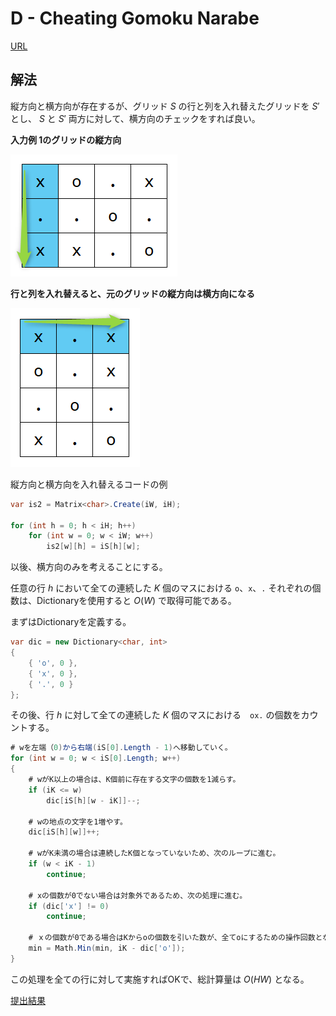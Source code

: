 # D - Cheating Gomoku Narabe

[URL](https://atcoder.jp/contests/abc337/tasks/abc337_d)

## 解法

縦方向と横方向が存在するが、グリッド $S$ の行と列を入れ替えたグリッドを $S'$ とし、 $S$ と $S'$ 両方に対して、横方向のチェックをすれば良い。

**入力例 1のグリッドの縦方向**

![image](images/2024-11-05_19h56_26-min.png)

**行と列を入れ替えると、元のグリッドの縦方向は横方向になる**

![image](images/2024-11-05_19h57_24-min.png)

縦方向と横方向を入れ替えるコードの例

```csharp
var is2 = Matrix<char>.Create(iW, iH);

for (int h = 0; h < iH; h++)
    for (int w = 0; w < iW; w++)
        is2[w][h] = iS[h][w];
```

以後、横方向のみを考えることにする。

任意の行 $h$ において全ての連続した $K$ 個のマスにおける `o`、`x`、`.` それぞれの個数は、Dictionaryを使用すると $O(W)$ で取得可能である。

まずはDictionaryを定義する。

```csharp
var dic = new Dictionary<char, int>
{
    { 'o', 0 },
    { 'x', 0 },
    { '.', 0 }
};
```

その後、行 $h$ に対して全ての連続した $K$ 個のマスにおける　`ox.` の個数をカウントする。

```csharp
# wを左端（0)から右端(iS[0].Length - 1)へ移動していく。
for (int w = 0; w < iS[0].Length; w++)
{
    # wがK以上の場合は、K個前に存在する文字の個数を1減らす。
    if (iK <= w)
        dic[iS[h][w - iK]]--;

    # wの地点の文字を1増やす。
    dic[iS[h][w]]++;

    # wがK未満の場合は連続したK個となっていないため、次のループに進む。
    if (w < iK - 1)
        continue;

    # xの個数が0でない場合は対象外であるため、次の処理に進む。
    if (dic['x'] != 0)
        continue;

    # ｘの個数が0である場合はKからoの個数を引いた数が、全てoにするための操作回数となる。
    min = Math.Min(min, iK - dic['o']);
}
```

この処理を全ての行に対して実施すればOKで、総計算量は $O(HW)$ となる。

[提出結果](https://atcoder.jp/contests/abc337/submissions/59456100)
